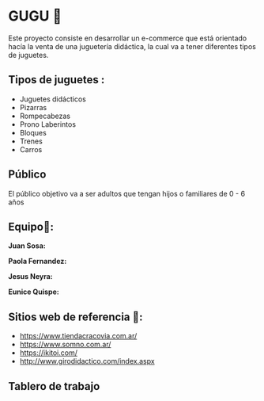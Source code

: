 # GUGU 🧸
Este proyecto consiste en desarrollar un e-commerce que está orientado hacía la venta de una juguetería didáctica, la cual va a tener diferentes tipos de juguetes.

## Tipos de juguetes :
- Juguetes didácticos
- Pizarras 
- Rompecabezas
- Prono Laberintos
- Bloques
- Trenes
- Carros

## Público
El público objetivo va a ser adultos que tengan hijos o familiares de 0 - 6 años

## Equipo:busts_in_silhouette::
**Juan Sosa:**

**Paola Fernandez:** 

**Jesus Neyra:**

**Eunice Quispe:**


## Sitios web de referencia 🔗:
- https://www.tiendacracovia.com.ar/
- https://www.somno.com.ar/
- https://ikitoi.com/
- http://www.girodidactico.com/index.aspx

## Tablero de trabajo
